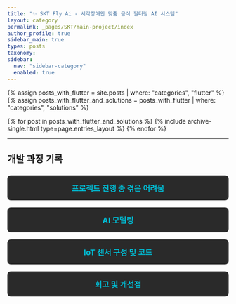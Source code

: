 ```yaml
---
title: "✨ SKT Fly Ai - 시각장애인 맞춤 음식 필터링 AI 시스템"
layout: category
permalink: _pages/SKT/main-project/index
author_profile: true
sidebar_main: true
types: posts
taxonomy:
sidebar:
  nav: "sidebar-category"
  enabled: true
---
```


{% assign posts_with_flutter = site.posts | where: "categories", "flutter" %}
{% assign posts_with_flutter_and_solutions = posts_with_flutter | where: "categories", "solutions" %}

{% for post in posts_with_flutter_and_solutions %}
  {% include archive-single.html type=page.entries_layout %}
{% endfor %}

---

## 개발 과정 기록

<style>
.button-list {
  display: flex;
  flex-direction: column;
  gap: 1rem;
  margin-top: 1.5rem;
}

.button-item {
  display: block;
  background-color: #2a2a2a;
  color: #f5f5f5;
  padding: 1rem;
  border-radius: 8px;
  font-size: 1.1rem;
  font-weight: bold;
  text-decoration: none;
  text-align: center;
  transition: background-color 0.3s ease, transform 0.2s ease;
}

.button-item:hover {
  background-color: #3a3a3a;
  transform: translateY(-2px);
}

.button-item span {
  color: #00bcd4; /* 링크 색상 강조 */
}
</style>

<div class="button-list">
  <a href="/SKT/main-project/difficulties/" class="button-item"><span>프로젝트 진행 중 겪은 어려움</span></a>
  <a href="/SKT/main-project/ai-modeling/" class="button-item"><span>AI 모델링</span></a>
  <a href="_pages/SKT/main-project/iot-tech/" class="button-item"><span>IoT 센서 구성 및 코드</span></a>
  <a href="_pages/SKT/main-project/reflection/" class="button-item"><span>회고 및 개선점</span></a>

</div>
